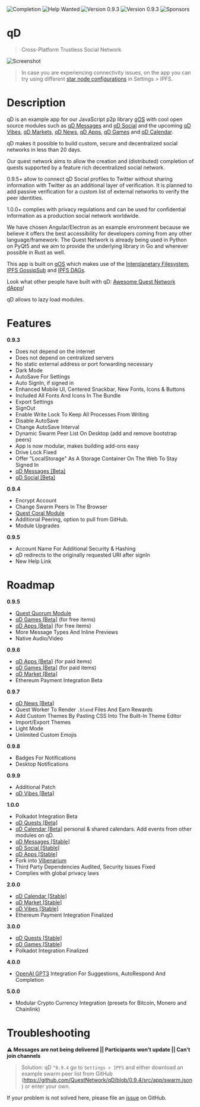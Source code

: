 ![Completion](https://img.shields.io/badge/completion-21%25-orange) ![Help Wanted](https://img.shields.io/badge/%20-help--wanted-%23159818) ![Version 0.9.3](https://img.shields.io/badge/stable-v0.9.4-green) ![Version 0.9.3](https://img.shields.io/badge/dev-v0.9.5-blue) ![Sponsors](https://img.shields.io/badge/sponsors-1-orange)

# qD
> Cross-Platform Trustless Social Network

![Screenshot](https://github.com/QuestNetwork/qd-messages-ts/raw/0.9.3/doc/images/0.9.3.png?raw=true)

>In case you are experiencing connectivity issues, on the app you can try using different [star node configurations](#troubleshooting) in Settings > IPFS.

# Description
qD is an example app for our JavaScript p2p library [qOS](quest-os-js) with cool open source modules such as [qD Messages](qd-messages-ts) and [qD Social](qd-social-ts) and the upcoming  [qD Vibes](qd-vibes-ts), [qD Markets](qd-market-ts), [qD News](qd-news-ts), [qD Apps](qd-apps-ts), [qD Games](qd-games-ts) and [qD Calendar](qd-calendar-ts).

qD makes it possible to build custom, secure and decentralized social networks in less than 20 days.

Our quest network aims to allow the creation and (distributed) completion of quests supported by a feature rich decentralized social network.

0.9.5+ allow to connect qD Social profiles to Twitter without sharing information with Twitter as an additional layer of verification. It is planned to add passive verification for a custom list of external networks to verify the peer identities.

1.0.0+ complies with privacy regulations and can be used for confidential information as a production social network worldwide.

We have chosen Angular/Electron as an example environment because we believe it offers the best accessibility for developers coming from any other language/framework. The Quest Network is already being used in Python on PyQt5 and we aim to provide the underlying library in Go and wherever possible in Rust as well.

This app is built on [qOS](quest-os-js) which makes use of the [Interplanetary Filesystem](https://ipfs.io), [IPFS GossipSub](https://blog.ipfs.io/2020-05-20-gossipsub-v1.1/) and [IPFS DAGs](https://docs.ipfs.io/concepts/merkle-dag/).

Look what other people have built with qD: [Awesome Quest Network dApps](https://github.com/QuestNetwork/awesome/blob/master/README.md)!

qD allows to lazy load modules.

# Features

**0.9.3**
- Does not depend on the internet
- Does not depend on centralized servers
- No static external address or port forwarding necessary
- Dark Mode
- AutoSave For Settings
- Auto SignIn, if signed in
- Enhanced Mobile UI, Centered Snackbar, New Fonts, Icons & Buttons
- Included All Fonts And Icons In The Bundle
- Export Settings
- SignOut
- Enable Write Lock To Keep All Processes From Writing
- Disable AutoSave
- Change AutoSave Interval
- Dynamic Swarm Peer List On Desktop (add and remove bootstrap peers)
- App is now modular, makes building add-ons easy
- Drive Lock Fixed
- Offer "LocalStorage" As A Storage Container On The Web To Stay Signed In
- [qD Messages \[Beta\]](qd-messages-ts)
- [qD Social \[Beta\]](qd-social-js)

**0.9.4**
- Encrypt Account
- Change Swarm Peers In The Browser
- [Quest Coral Module](quest-coral-js)
- Additional Peering, option to pull from GitHub.
- Module Upgrades

**0.9.5**
- Account Name For Additional Security & Hashing
- qD redirects to the originally requested URI after signIn
- New Help Link

# Roadmap

**0.9.5**
- [Quest Quorum Module](quest-quorum-js)
- [qD Games \[Beta\]](qd-games-ts) (for free items)
- [qD Apps \[Beta\]](qd-apps-ts) (for free items)
- More Message Types And Inline Previews
- Native Audio/Video

**0.9.6**
- [qD Apps \[Beta\]](qd-apps-ts) (for paid items)
- [qD Games \[Beta\]](qd-games-ts) (for paid items)
- [qD Market \[Beta\]](qd-market-ts)
- Ethereum Payment Integration Beta

**0.9.7**
- [qD News \[Beta\]](qd-news-ts)
- Quest Worker To Render `.blend` Files And Earn Rewards
- Add Custom Themes By Pasting CSS Into The Built-In Theme Editor
- Import/Export Themes
- Light Mode
- Unlimited Custom Emojis

**0.9.8**
- Badges For Notifications
- Desktop Notifications

**0.9.9**
- Additional Patch
- [qD Vibes \[Beta\]](qd-vibes-ts)

**1.0.0**
- Polkadot Integration Beta
- [qD Quests \[Beta\]](qd-quest-ts)
- [qD Calendar \[Beta\]](qd-calendar-ts) personal & shared calendars. Add events from other modules on qD.
- [qD Messages \[Stable\]](qd-messages-ts)
- [qD Social \[Stable\]](qd-social-js)
- [qD Apps \[Stable\]](qd-apps-ts)
- Fork into [Vibenarium](https://github.com/Vibenarium/vibenarium-platform)
- Third Party Dependencies Audited, Security Issues Fixed
- Complies with global privacy laws

**2.0.0**
- [qD Calendar \[Stable\]](qd-calendar-ts)
- [qD Market \[Stable\]](qd-market-ts)
- [qD Vibes \[Stable\]](qd-vibes-ts)
- Ethereum Payment Integration Finalized

**3.0.0**
- [qD Quests \[Stable\]](qd-quest-ts)
- [qD Games \[Stable\]](qd-games-ts)
- Polkadot Integration Finalized

**4.0.0**
- [OpenAI GPT3](https://en.wikipedia.org/wiki/GPT-3) Integration For Suggestions, AutoRespond And Completion

**5.0.0**
- Modular Crypto Currency Integration (presets for Bitcoin, Monero and Chainlink)


# Troubleshooting
**:warning: Messages are not being delivered || Participants won't update || Can't join channels**<br>
>Solution: qD ``^0.9.4`` go to ``Settings > IPFS`` and either download an example swarm peer list from GitHub (https://github.com/QuestNetwork/qD/blob/0.9.4/src/app/swarm.json) or enter your own.

If your problem is not solved here, please file an [issue](https://github.com/QuestNetwork/qD/issues/new) on GitHub.

